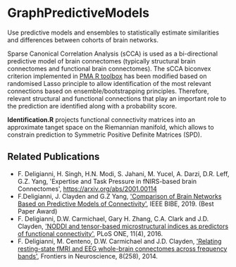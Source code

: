 # GraphPredictiveModels
Use predictive models and ensembles to statistically estimate similarities and differences between cohorts of brain networks. 

Sparse Canonical Correlation Analysis (sCCA) is used as a bi-directional predictive model of brain connectomes (typically structural brain connectomes and functional brain connectomes). The sCCA biconvex criterion implemented in [PMA R toolbox](https://cran.r-project.org/web/packages/PMA/index.html) has been modified based on randomised Lasso principle to allow identification of the most relevant connections based on ensemble/bootstrapping principles. Therefore, relevant structural and functional connections that play an important role to the prediction are identified along with a probability score. 

**Identification.R** projects functional connectivity matrices into an approximate tanget space on the Riemannian manifold, which allows to constrain prediction to Symmetric Positive Definite Matrices (SPD). 


## Related Publications
- F. Deligianni, H. Singh, H.N. Modi, S. Jahani, M. Yucel, A. Darzi, D.R. Leff, G.Z. Yang, 'Expertise and Task Pressure in fNIRS-based brain Connectomes', https://arxiv.org/abs/2001.00114
- F.Deligianni, J. Clayden and G.Z Yang, ['Comparison of Brain Networks Based on Predictive Models of Connectivity'](https://ieeexplore.ieee.org/document/8942010/authors#authors), IEEE BIBE, 2019. (Best Paper Award)
- F. Deligianni, D.W. Carmichael, Gary H. Zhang, C.A. Clark and J.D. Clayden, ['NODDI and tensor-based microstructural indices as predictors of functional connectivity'](https://journals.plos.org/plosone/article?id=10.1371/journal.pone.0153404), PLoS ONE, 11(4), 2016.
- F. Deligianni, M. Centeno, D.W. Carmichael and J.D. Clayden, ['Relating resting-state fMRI and EEG whole-brain connectomes across frequency bands'](https://www.frontiersin.org/articles/10.3389/fnins.2014.00258/full), Frontiers in Neuroscience, 8(258), 2014. 
